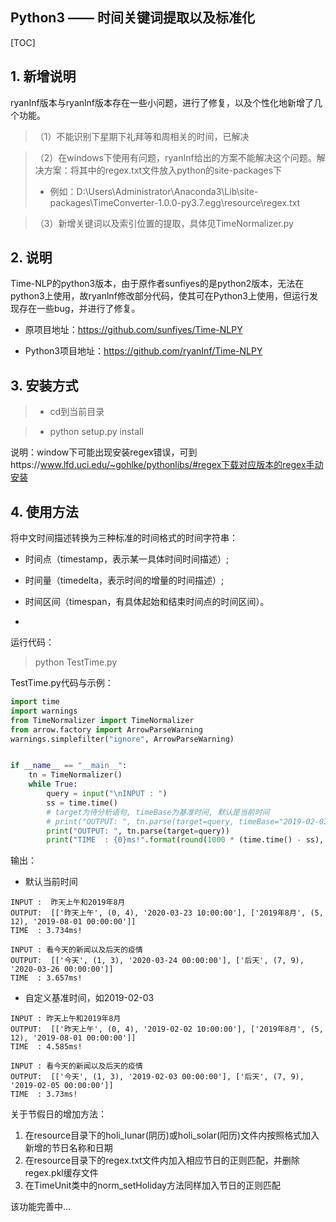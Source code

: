 ## Python3 —— 时间关键词提取以及标准化
[TOC]

## 1. 新增说明

ryanInf版本与ryanlnf版本存在一些小问题，进行了修复，以及个性化地新增了几个功能。

> （1）不能识别下星期下礼拜等和周相关的时间，已解决

> （2）在windows下使用有问题，ryanInf给出的方案不能解决这个问题。解决方案：将其中的regex.txt文件放入python的site-packages下
>
> - 例如：D:\Users\Administrator\Anaconda3\Lib\site-packages\TimeConverter-1.0.0-py3.7.egg\resource\regex.txt

> （3）新增关键词以及索引位置的提取，具体见TimeNormalizer.py

## 2. 说明
Time-NLP的python3版本，由于原作者sunfiyes的是python2版本，无法在python3上使用，故ryanlnf修改部分代码，使其可在Python3上使用，但运行发现存在一些bug，并进行了修复。

- 原项目地址：https://github.com/sunfiyes/Time-NLPY  

- Python3项目地址：https://github.com/ryanInf/Time-NLPY

## 3. 安装方式  
> - cd到当前目录

> - python setup.py install

说明：window下可能出现安装regex错误，可到https://www.lfd.uci.edu/~gohlke/pythonlibs/#regex下载对应版本的regex手动安装

## 4. 使用方法
将中文时间描述转换为三种标准的时间格式的时间字符串：

- 时间点（timestamp，表示某一具体时间时间描述）; 

-  时间量（timedelta，表示时间的增量的时间描述）; 

- 时间区间（timespan，有具体起始和结束时间点的时间区间）。

- 

  

运行代码：

> python TestTime.py



TestTime.py代码与示例：

``` python
import time
import warnings
from TimeNormalizer import TimeNormalizer
from arrow.factory import ArrowParseWarning
warnings.simplefilter("ignore", ArrowParseWarning)


if __name__ == "__main__":
    tn = TimeNormalizer()
    while True:
        query = input("\nINPUT : ")
        ss = time.time()
        # target为待分析语句, timeBase为基准时间, 默认是当前时间
        # print("OUTPUT: ", tn.parse(target=query, timeBase="2019-02-03"))
        print("OUTPUT: ", tn.parse(target=query))
        print("TIME  : {0}ms!".format(round(1000 * (time.time() - ss), 3)))
```
输出：

- 默认当前时间

```
INPUT :  昨天上午和2019年8月
OUTPUT:  [['昨天上午', (0, 4), '2020-03-23 10:00:00'], ['2019年8月', (5, 12), '2019-08-01 00:00:00']]
TIME  : 3.734ms!

INPUT : 看今天的新闻以及后天的疫情
OUTPUT:  [['今天', (1, 3), '2020-03-24 00:00:00'], ['后天', (7, 9), '2020-03-26 00:00:00']]
TIME  : 3.657ms!
```


- 自定义基准时间，如2019-02-03

```
INPUT : 昨天上午和2019年8月
OUTPUT:  [['昨天上午', (0, 4), '2019-02-02 10:00:00'], ['2019年8月', (5, 12), '2019-08-01 00:00:00']]
TIME  : 4.585ms!

INPUT : 看今天的新闻以及后天的疫情
OUTPUT:  [['今天', (1, 3), '2019-02-03 00:00:00'], ['后天', (7, 9), '2019-02-05 00:00:00']]
TIME  : 3.73ms!
```



关于节假日的增加方法：  
1) 在resource目录下的holi_lunar(阴历)或holi_solar(阳历)文件内按照格式加入新增的节日名称和日期
2) 在resource目录下的regex.txt文件内加入相应节日的正则匹配，并删除regex.pkl缓存文件
3) 在TimeUnit类中的norm_setHoliday方法同样加入节日的正则匹配

该功能完善中...